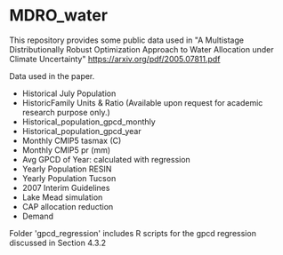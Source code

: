 # MDRO_water
This repository provides some public data used in "A Multistage Distributionally Robust Optimization Approach to Water Allocation under Climate Uncertainty"
https://arxiv.org/pdf/2005.07811.pdf

Data used in the paper.

- Historical July Population
- HistoricFamily Units  &  Ratio (Available upon request for academic research purpose only.)
- Historical_population_gpcd_monthly
- Historical_population_gpcd_year
- Monthly CMIP5 tasmax (C) 
- Monthly CMIP5 pr (mm)
- Avg GPCD of Year: calculated with regression 
- Yearly Population RESIN
- Yearly Population Tucson
- 2007 Interim Guidelines
- Lake Mead simulation
- CAP allocation reduction
- Demand

Folder 'gpcd_regression' includes R scripts for the gpcd regression discussed in Section 4.3.2